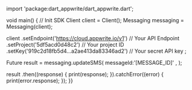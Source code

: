 import 'package:dart_appwrite/dart_appwrite.dart';

void main() { // Init SDK
  Client client = Client();
  Messaging messaging = Messaging(client);

  client
    .setEndpoint('https://cloud.appwrite.io/v1') // Your API Endpoint
    .setProject('5df5acd0d48c2') // Your project ID
    .setKey('919c2d18fb5d4...a2ae413da83346ad2') // Your secret API key
  ;

  Future result = messaging.updateSMS(
    messageId:'[MESSAGE_ID]' ,
  );

  result
    .then((response) {
      print(response);
    }).catchError((error) {
      print(error.response);
  });
}}